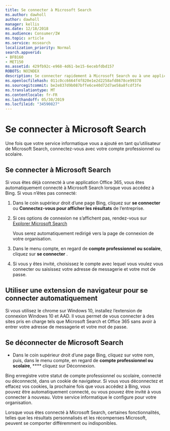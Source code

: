 ```yaml
---
title: Se connecter à Microsoft Search
ms.author: dawholl
author: dawholl
manager: kellis
ms.date: 12/18/2018
ms.audience: Consumer/IW
ms.topic: article
ms.service: mssearch
localization_priority: Normal
search.appverid:
- BFB160
- MET150
ms.assetid: 429fb92c-e968-4d61-be15-6ecebfdbd157
ROBOTS: NOINDEX
description: Se connecter rapidement à Microsoft Search ou à une application Office 365 avec un compte professionnel ou scolaire
ms.openlocfilehash: 011c0cc6664f4f820e1e2d2258afd8678ce99378
ms.sourcegitcommit: be2e837d9b087bffe6ce40d72d7ae58a8fcdf3fe
ms.translationtype: MT
ms.contentlocale: fr-FR
ms.lasthandoff: 05/30/2019
ms.locfileid: "34590827"
---
```

# <a name="sign-in-to-microsoft-search"></a>Se connecter à Microsoft Search

Une fois que votre service informatique vous a ajouté en tant qu’utilisateur de Microsoft Search, connectez-vous avec votre compte professionnel ou scolaire.
  
## <a name="sign-in-to-microsoft-search"></a>Se connecter à Microsoft Search

Si vous êtes déjà connecté à une application Office 365, vous êtes automatiquement connecté à Microsoft Search lorsque vous accédez à Bing. Si vous n’êtes pas connecté:
  
1. Dans le coin supérieur droit d’une page Bing, cliquez sur **se connecter** ou **Connectez-vous pour afficher les résultats** de l’entreprise.
    
2. Si ces options de connexion ne s’affichent pas, rendez-vous sur [Explorer Microsoft Search](https://www.bing.com/business/explore)
    
    Vous serez automatiquement redirigé vers la page de connexion de votre organisation.
    
3. Dans le menu compte, en regard de **compte professionnel ou scolaire**, cliquez sur **se connecter** .
    
4. Si vous y êtes invité, choisissez le compte avec lequel vous voulez vous connecter ou saisissez votre adresse de messagerie et votre mot de passe.
    
## <a name="use-a-browser-extension-to-sign-in-automatically"></a>Utiliser une extension de navigateur pour se connecter automatiquement

Si vous utilisez le chrome sur Windows 10, installez l’extension de connexion Windows 10 et AAD. Il vous permet de vous connecter à des sites pris en charge tels que Microsoft Search et Office 365 sans avoir à entrer votre adresse de messagerie et votre mot de passe.
  
## <a name="sign-out-of-microsoft-search"></a>Se déconnecter de Microsoft Search

- Dans le coin supérieur droit d’une page Bing, cliquez sur votre nom, puis, dans le menu compte, en regard de **compte professionnel ou scolaire**, **** cliquez sur Déconnexion.
    
Bing enregistre votre statut de compte professionnel ou scolaire, connecté ou déconnecté, dans un cookie de navigateur. Si vous vous déconnectez et effacez vos cookies, la prochaine fois que vous accédez à Bing, vous pouvez être automatiquement connecté, ou vous pouvez être invité à vous connecter à nouveau. Votre service informatique le configure pour votre organisation.
  
Lorsque vous êtes connecté à Microsoft Search, certaines fonctionnalités, telles que les résultats personnalisés et les récompenses Microsoft, peuvent se comporter différemment ou indisponibles.

  

